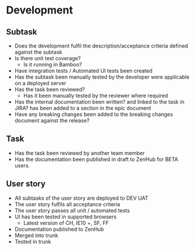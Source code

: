 # Development

## Subtask
- Does the development fulfil the description/acceptance criteria defined against the subtask
- Is there unit test coverage?
	- Is it running in Bamboo?
- Have integration tests / Automated UI tests been created
- Has the subtask been manually tested by the developer were applicable on a deployed server
- Has the task been reviewed?
	- Has it been manually tested by the reviewer where required
- Has the internal documentation been written? and linked to the task in JIRA? has been added to a section in the epic document
- Have any breaking changes been added to the breaking changes document against the release?

## Task
- Has the task been reviewed by another team member
- Has the documentation been published in draft to ZenHub for BETA users.

## User story
- All subtasks of the user story are deployed to DEV UAT
- The user story fulfils all acceptance criteria
- The user story passes all unit / automated tests
- UI has been tested in supported browsers
  - Latest version of CH, IE10 +, SF, FF
- Documentation published to ZenHub
- Merged into trunk
- Tested in trunk
